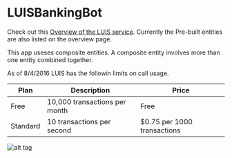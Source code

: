 # LUISBankingBot

Check out this [Overview of the LUIS service]. Currently the Pre-built entities are also listed on the overview page.

This app useses composite entities. A composite entity involves more than one entity combined together.

As of 8/4/2016 LUIS has the followin limits on call usage.

| Plan | Description | Price|
|---	|---	|---	|
| Free | 10,000 transactions per month | Free |
| Standard | 10 transactions per second | $0.75 per 1000 transactions |

[Overview of the LUIS service]: <https://www.luis.ai/Help>

![alt tag](https://cdn2.scratch.mit.edu/get_image/user/13690549_90x90.png)
